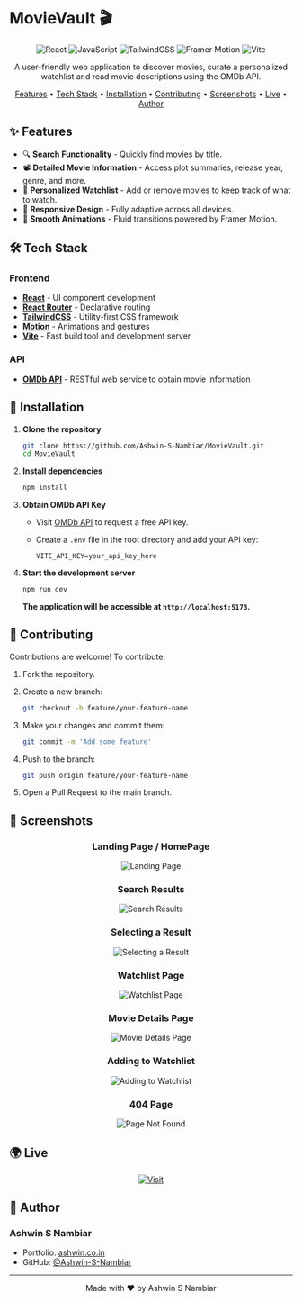 # MovieVault 🎬

<div align="center">

![React](https://img.shields.io/badge/React-20232A?style=for-the-badge&logo=react&logoColor=61DAFB)
![JavaScript](https://img.shields.io/badge/JavaScript-F7DF1E?style=for-the-badge&logo=javascript&logoColor=black)
![TailwindCSS](https://img.shields.io/badge/Tailwind_CSS-38B2AC?style=for-the-badge&logo=tailwind-css&logoColor=white)
![Framer Motion](https://img.shields.io/badge/Motion-0055FF?style=for-the-badge&logo=framer&logoColor=white)
![Vite](https://img.shields.io/badge/Vite-646CFF?style=for-the-badge&logo=vite&logoColor=white)

A user-friendly web application to discover movies, curate a personalized watchlist and read movie descriptions using the OMDb API.

[Features](#-features) • [Tech Stack](#-tech-stack) • [Installation](#-installation) • [Contributing](#-contributing) • [Screenshots](#-screenshots) • [Live](#-live) • [Author](#-author)

</div>

## ✨ Features

- 🔍 **Search Functionality** - Quickly find movies by title.
- 📽️ **Detailed Movie Information** - Access plot summaries, release year, genre, and more.
- 📝 **Personalized Watchlist** - Add or remove movies to keep track of what to watch.
- 📱 **Responsive Design** - Fully adaptive across all devices.
- 🎨 **Smooth Animations** - Fluid transitions powered by Framer Motion.

## 🛠 Tech Stack

### Frontend
- **[React](https://reactjs.org/)** - UI component development
- **[React Router](https://reactrouter.com/)** - Declarative routing
- **[TailwindCSS](https://tailwindcss.com/)** - Utility-first CSS framework
- **[Motion](https://motion.dev/)** - Animations and gestures
- **[Vite](https://vitejs.dev/)** - Fast build tool and development server

### API
- **[OMDb API](https://www.omdbapi.com/)** - RESTful web service to obtain movie information

## 🚀 Installation

1. **Clone the repository**

   ```bash
   git clone https://github.com/Ashwin-S-Nambiar/MovieVault.git
   cd MovieVault
   ```

2. **Install dependencies**

   ```bash
   npm install
   ```

3. **Obtain OMDb API Key**  
   - Visit [OMDb API](https://www.omdbapi.com/) to request a free API key.
   - Create a `.env` file in the root directory and add your API key:

     ```
     VITE_API_KEY=your_api_key_here
     ```

4. **Start the development server**

   ```bash
   npm run dev
   ```
   **The application will be accessible at `http://localhost:5173`.**

## 🤝 Contributing

Contributions are welcome! To contribute:

1. Fork the repository.
2. Create a new branch:

   ```bash
   git checkout -b feature/your-feature-name
   ```

3. Make your changes and commit them:

   ```bash
   git commit -m 'Add some feature'
   ```   

4. Push to the branch:

   ```bash   
   git push origin feature/your-feature-name
   ```

5. Open a Pull Request to the main branch.

## 📸 Screenshots

<div align="center"> 
   
   ### Landing Page / HomePage
   ![Landing Page](./public/screenshots/LandingPage.png)

   ### Search Results
   ![Search Results](./public/screenshots/SearchResults.png)

   ### Selecting a Result
   ![Selecting a Result](./public/screenshots/SearchResultPress.png)

   ### Watchlist Page
   ![Watchlist Page](./public/screenshots/WatchList.png)

   ### Movie Details Page
   ![Movie Details Page](./public/screenshots/MovieDetailsPage.png)

   ### Adding to Watchlist
   ![Adding to Watchlist](./public/screenshots/AddToWatchlist.png)

   ### 404 Page
   ![Page Not Found](./public/screenshots/PageNotFound.png)

</div>

## 🌍 Live

<div align="center">
   
   [![Visit](https://img.shields.io/badge/Visit_Site-000?style=for-the-badge&logo=vercel&logoColor=white)](https://movie-watchlist-fawn-three.vercel.app/)

</div>

## 👤 Author

### Ashwin S Nambiar
- Portfolio: [ashwin.co.in](https://ashwin.co.in)
- GitHub: [@Ashwin-S-Nambiar](https://github.com/Ashwin-S-Nambiar)

---

<div align="center">
Made with ❤️ by Ashwin S Nambiar
</div>
